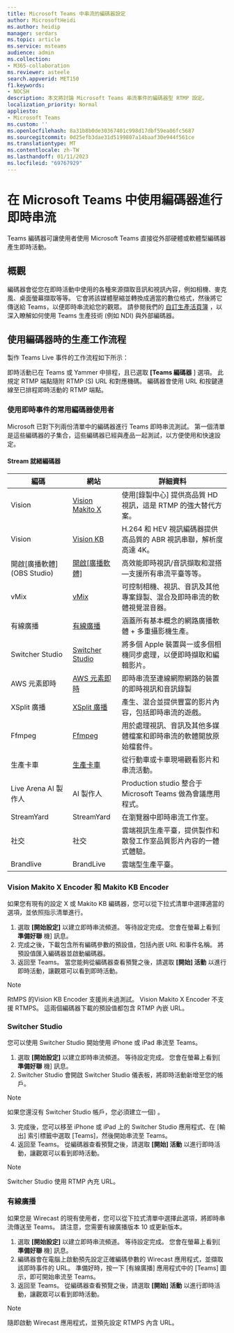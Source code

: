 ```yaml
---
title: Microsoft Teams 中串流的編碼器設定
author: MicrosoftHeidi
ms.author: heidip
manager: serdars
ms.topic: article
ms.service: msteams
audience: admin
ms.collection:
- M365-collaboration
ms.reviewer: asteele
search.appverid: MET150
f1.keywords:
- NOCSH
description: 本文將討論 Microsoft Teams 串流事件的編碼器型 RTMP 設定。
localization_priority: Normal
appliesto:
- Microsoft Teams
ms.custom: ''
ms.openlocfilehash: 8a31b8b0de30367401c998d17dbf59ea06fc5687
ms.sourcegitcommit: 0d25efb3dae31d5199807a14baaf30e944f561ce
ms.translationtype: MT
ms.contentlocale: zh-TW
ms.lasthandoff: 01/11/2023
ms.locfileid: "69767929"
---
```

# <a name="using-an-encoder-for-live-streaming-in-microsoft-teams"></a>在 Microsoft Teams 中使用編碼器進行即時串流

Teams 編碼器可讓使用者使用 Microsoft Teams 直接從外部硬體或軟體型編碼器產生即時活動。

## <a name="overview"></a>概觀

編碼器會從您在即時活動中使用的各種來源擷取音訊和視訊內容，例如相機、麥克風、桌面螢幕擷取等等。 它會將該媒體壓縮並轉換成適當的數位格式，然後將它傳送給 Teams，以便即時串流給您的觀眾。 請參閱我們的 [自訂生產活頁簿](https://aka.ms/CustomProductionVEP) ，以深入瞭解如何使用 Teams 生產技術 (例如 NDI) 與外部編碼器。

## <a name="production-workflow-when-using-an-encoder"></a>使用編碼器時的生產工作流程

製作 Teams Live 事件的工作流程如下所示：

即時活動已在 Teams 或 Yammer 中排程，且已選取 **[Teams 編碼器** ] 選項。 此規定 RTMP 端點隨附 RTMP (S) URL 和對應機碼。 編碼器會使用 URL 和按鍵連線至已排程即時活動的 RTMP 端點。

### <a name="common-encoders-user-with-live-events"></a>使用即時事件的常用編碼器使用者

Microsoft 已對下列兩份清單中的編碼器進行 Teams 即時串流測試。 第一個清單是這些編碼器的子集合，這些編碼器已經與產品一起測試，以方便使用和快速設定。

#### <a name="stream-ready-encoders"></a>Stream 就緒編碼器

|編碼                                |網站  |詳細資料  |
|---------------------------------------|---------|---------|
|Vision                              |[Vision Makito X](https://www.haivision.com/microsoft/stream) |使用[錄製中心] 提供高品質 HD 視訊，這是 RTMP 的強大替代方案。 |
|Vision                              |[Vision KB](https://www.haivision.com/microsoft/stream) |H.264 和 HEV 視訊編碼器提供高品質的 ABR 視訊串聯，解析度高達 4K。 |
|開啟[廣播軟體] (OBS Studio)  |[開啟[廣播軟體]](https://obsproject.com/) |高效能即時視訊/音訊擷取和混搭 —支援所有串流平臺等等。 |
|vMix                                   |[vMix](https://www.vmix.com/) |可控制相機、視訊、音訊及其他專案錄製、混合及即時串流的軟體視覺混音器。 |
|有線廣播                               |[有線廣播](https://www.telestream.net/wirecast) |涵蓋所有基本概念的網路廣播軟體 + 多重攝影機生產。 |
|Switcher Studio                        |[Switcher Studio](https://www.switcherstudio.com/microsoft-stream) |將多個 Apple 裝置與一或多個相機同步處理，以便即時擷取和編輯影片。 |
|AWS 元素即時                     |[AWS 元素即時](https://www.elemental.com/products/aws-elemental-appliances-software/#elemental-live) |即時串流至連線網際網路的裝置的即時視訊和音訊錄製 |
|XSplit 廣播                     |[XSplit 廣播](https://www.xsplit.com/) |產生、混合並提供豐富的影片內容，包括即時串流的遊戲。 |
|Ffmpeg                                 |[Ffmpeg](https://ffmpeg.org/) |用於處理視訊、音訊及其他多媒體檔案和即時串流的軟體開放原始檔套件。 |
|生產卡車          |[生產卡車](https://www.blueframetech.com/productiontruck) |從行動車或卡車現場觀看影片和串流活動。 |
|Live Arena AI 製作人                 |AI 製作人 |Production studio 整合于 Microsoft Teams 做為會議應用程式。|
|StreamYard                             |StreamYard |在瀏覽器中即時串流工作室。|
|社交                              |社交 |雲端視訊生產平臺，提供製作和散發工作室品質影片內容的一體式體驗。|
|Brandlive                              |BrandLive |雲端型生產平臺。|

### <a name="haivision-makito-x-encoder-and-makito-kb-encoder"></a>Vision Makito X Encoder 和 Makito KB Encoder

如果您有現有的設定 X 或 Makito KB 編碼器，您可以從下拉式清單中選擇適當的選項，並依照指示清單進行。

1. 選取 **[開始設定]** 以建立即時串流頻道。 等待設定完成。 您會在螢幕上看到[ **準備好聯** 機] 訊息。
1. 完成之後，下載包含所有編碼參數的預設值，包括內嵌 URL 和事件名稱。 將預設值匯入編碼器並啟動編碼器。
1. 返回至 Teams。 當您能夠從編碼器查看預覽之後，請選取 **[開始] 活動** 以進行即時活動，讓觀眾可以看到即時活動。

> [!NOTE]
> RtMPS 的Vision KB Encoder 支援尚未過測試。 Vision Makito X Encoder 不支援 RTMPS。 這兩個編碼器下載的預設值都包含 RTMP 內嵌 URL。

### <a name="switcher-studio"></a>Switcher Studio

您可以使用 Switcher Studio 開始使用 iPhone 或 iPad 串流至 Teams。

1. 選取 **[開始設定]** 以建立即時串流頻道。 等待設定完成。 您會在螢幕上看到[ **準備好聯** 機] 訊息。
2. Switcher Studio 會開啟 Switcher Studio 儀表板，將即時活動新增至您的帳戶。

> [!NOTE]
> 如果您還沒有 Switcher Studio 帳戶，您必須建立一個) 。

3. 完成後，您可以移至 iPhone 或 iPad 上的 Switcher Studio 應用程式、在 [輸出] 索引標籤中選取 [Teams]，然後開始串流至 Teams。
4. 返回至 Teams。 從編碼器查看預覽之後，請選取 **[開始] 活動** 以進行即時活動，讓觀眾可以看到即時活動。

> [!NOTE]
> Switcher Studio 使用 RTMP 內充 URL。

### <a name="wirecast"></a>有線廣播

如果您是 Wirecast 的現有使用者，您可以從下拉式清單中選擇此選項，將即時串流傳送至 Teams。 請注意，您需要有線廣播版本 10 或更新版本。

1. 選取 **[開始設定]** 以建立即時串流頻道。 等待設定完成。 您會在螢幕上看到[ **準備好聯** 機] 訊息。
1. 編碼器會在電腦上啟動預先設定正確編碼參數的 Wirecast 應用程式，並擷取該即時事件的 URL。 準備好時，按一下 [有線廣播] 應用程式中的 [Teams] 圖示，即可開始串流至 Teams。
1. 返回至 Teams。 從編碼器查看預覽之後，請選取 **[開始] 活動** 以進行即時活動，讓觀眾可以看到即時活動。

> [!NOTE]
> 隨即啟動 Wirecast 應用程式，並預先設定 RTMPS 內含 URL。

